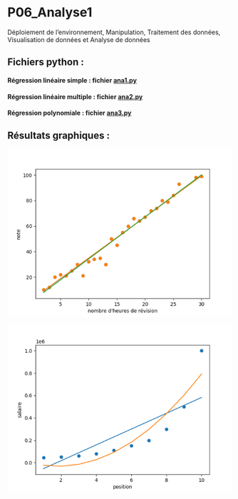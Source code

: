 # P06_Analyse1
Déploiement de l’environnement, Manipulation, Traitement des données, Visualisation de données et Analyse de données

## Fichiers python :

#### Régression linéaire simple : fichier [ana1.py](https://github.com/LueMar-R/P06_Analyse1/blob/main/ana1.py)

#### Régression linéaire multiple : fichier [ana2.py](https://github.com/LueMar-R/P06_Analyse1/blob/main/ana2.py)

#### Régression polynomiale : fichier [ana3.py](https://github.com/LueMar-R/P06_Analyse1/blob/main/ana1.py)

## Résultats graphiques :

![img1](https://github.com/LueMar-R/P06_Analyse1/blob/main/images/Figure_1.png)

![ing2](https://github.com/LueMar-R/P06_Analyse1/blob/main/images/salaire.png)
